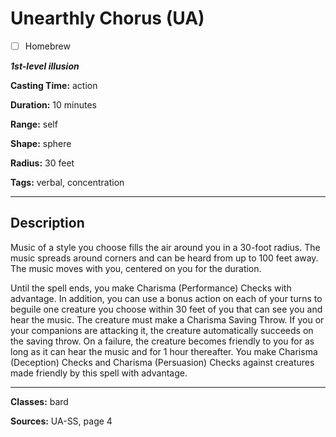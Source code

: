 # Unearthly Chorus (UA)

- [ ] Homebrew

***1st-level illusion***

**Casting Time:** action

**Duration:** 10 minutes

**Range:** self

**Shape:** sphere

**Radius:** 30 feet

**Tags:** verbal, concentration

---

## Description
Music of a style you choose fills the air around you in a 30-foot radius.
The music spreads around corners and can be heard from up to 100 feet away.
The music moves with you, centered on you for the duration.

Until the spell ends, you make Charisma (Performance) Checks with advantage.
In addition, you can use a bonus action on each of your turns to beguile one creature you choose within 30 feet of you that can see you and hear the music.
The creature must make a Charisma Saving Throw.
If you or your companions are attacking it, the creature automatically succeeds on the saving throw.
On a failure, the creature becomes friendly to you for as long as it can hear the music and for 1 hour thereafter.
You make Charisma (Deception) Checks and Charisma (Persuasion) Checks against creatures made friendly by this spell with advantage.

---

**Classes:** bard

**Sources:** UA-SS, page 4
